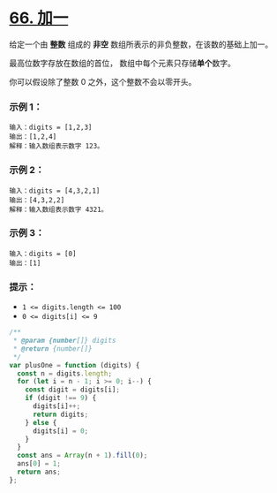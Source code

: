# [66. 加一](https://leetcode.cn/problems/plus-one/)

给定一个由 **整数** 组成的 **非空** 数组所表示的非负整数，在该数的基础上加一。

最高位数字存放在数组的首位， 数组中每个元素只存储**单个**数字。

你可以假设除了整数 0 之外，这个整数不会以零开头。

 

### 示例 1：

```
输入：digits = [1,2,3]
输出：[1,2,4]
解释：输入数组表示数字 123。
```

### 示例 2：

```
输入：digits = [4,3,2,1]
输出：[4,3,2,2]
解释：输入数组表示数字 4321。
```

### 示例 3：

```
输入：digits = [0]
输出：[1]
```

 

### 提示：

- `1 <= digits.length <= 100`
- `0 <= digits[i] <= 9`

```js
/**
 * @param {number[]} digits
 * @return {number[]}
 */
var plusOne = function (digits) {
  const n = digits.length;
  for (let i = n - 1; i >= 0; i--) {
    const digit = digits[i];
    if (digit !== 9) {
      digits[i]++;
      return digits;
    } else {
      digits[i] = 0;
    }
  }
  const ans = Array(n + 1).fill(0);
  ans[0] = 1;
  return ans;
};
```

